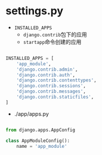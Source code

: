 # settings.py

- `INSTALLED_APPS`
    - `django.contrib`包下的应用
    - `startapp`命令创建的应用

```py

INSTALLED_APPS = [
    'app_module',
    'django.contrib.admin',
    'django.contrib.auth',
    'django.contrib.contenttypes',
    'django.contrib.sessions',
    'django.contrib.messages',
    'django.contrib.staticfiles',
]

```


- ./app/apps.py

```py

from django.apps.AppConfig

class AppModuleConfig():
    name = 'app_module'

```
